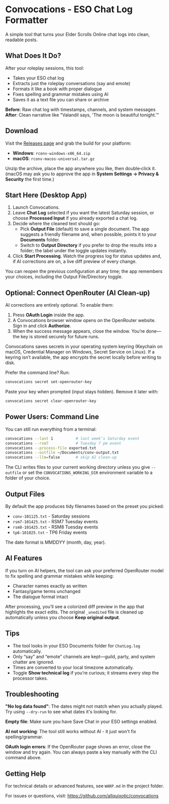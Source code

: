 # Convocations - ESO Chat Log Formatter

A simple tool that turns your Elder Scrolls Online chat logs into clean, readable posts.

## What Does It Do?

After your roleplay sessions, this tool:
- Takes your ESO chat log
- Extracts just the roleplay conversations (say and emote)
- Formats it like a book with proper dialogue
- Fixes spelling and grammar mistakes using AI
- Saves it as a text file you can share or archive

**Before**: Raw chat log with timestamps, channels, and system messages  
**After**: Clean narrative like "Valandil says, 'The moon is beautiful tonight.'"

## Download

Visit the [Releases page](https://github.com/allquixotic/convocations/releases) and grab the build for your platform:

- **Windows**: `rconv-windows-x86_64.zip`
- **macOS**: `rconv-macos-universal.tar.gz`

Unzip the archive, place the app anywhere you like, then double‑click it. (macOS may ask you to approve the app in **System Settings → Privacy & Security** the first time.)

## Start Here (Desktop App)

1. Launch Convocations.  
2. Leave **Chat Log** selected if you want the latest Saturday session, or choose **Processed Input** if you already exported a chat log.  
3. Decide where the cleaned text should go:
   - Pick **Output File** (default) to save a single document. The app suggests a friendly filename and, when possible, points it to your **Documents** folder.
   - Switch to **Output Directory** if you prefer to drop the results into a folder; the label under the toggle updates instantly.
4. Click **Start Processing**. Watch the progress log for status updates and, if AI corrections are on, a live diff preview of every change.

You can reopen the previous configuration at any time; the app remembers your choices, including the Output File/Directory toggle.

## Optional: Connect OpenRouter (AI Clean‑up)

AI corrections are entirely optional. To enable them:

1. Press **OAuth Login** inside the app.  
2. A Convocations browser window opens on the OpenRouter website. Sign in and click **Authorize**.  
3. When the success message appears, close the window. You’re done—the key is stored securely for future runs.

Convocations saves secrets in your operating system keyring (Keychain on macOS, Credential Manager on Windows, Secret Service on Linux). If a keyring isn’t available, the app encrypts the secret locally before writing to disk.  

Prefer the command line? Run:
```bash
convocations secret set-openrouter-key
```
Paste your key when prompted (input stays hidden). Remove it later with:
```bash
convocations secret clear-openrouter-key
```

## Power Users: Command Line

You can still run everything from a terminal:

```bash
convocations --last 1          # last week’s Saturday event
convocations --rsm7            # Tuesday 7 pm event
convocations --process-file exported.txt
convocations --outfile ~/Documents/conv-output.txt
convocations --llm=false       # skip AI clean-up
```

The CLI writes files to your current working directory unless you give `--outfile` or set the `CONVOCATIONS_WORKING_DIR` environment variable to a folder of your choice.

## Output Files

By default the app produces tidy filenames based on the preset you picked:
- `conv-101125.txt` - Saturday sessions
- `rsm7-101425.txt` - RSM7 Tuesday events
- `rsm8-101425.txt` - RSM8 Tuesday events  
- `tp6-101025.txt` - TP6 Friday events

The date format is MMDDYY (month, day, year).

## AI Features

If you turn on AI helpers, the tool can ask your preferred OpenRouter model to fix spelling and grammar mistakes while keeping:
- Character names exactly as written
- Fantasy/game terms unchanged
- The dialogue format intact

After processing, you’ll see a colorized diff preview in the app that highlights the exact edits. The original `_unedited` file is cleaned up automatically unless you choose **Keep original output**.

## Tips

- The tool looks in your ESO Documents folder for `ChatLog.log` automatically.
- Only “say” and “emote” channels are kept—guild, party, and system chatter are ignored.
- Times are converted to your local timezone automatically.
- Toggle **Show technical log** if you’re curious; it streams every step the processor takes.

## Troubleshooting

**"No log data found"**: The dates might not match when you actually played. Try using `--dry-run` to see what dates it's looking for.

**Empty file**: Make sure you have Save Chat in your ESO settings enabled.

**AI not working**: The tool still works without AI - it just won't fix spelling/grammar.

**OAuth login errors**: If the OpenRouter page shows an error, close the window and try again. You can always paste a key manually with the CLI command above.

## Getting Help

For technical details or advanced features, see `WARP.md` in the project folder.

For issues or questions, visit: https://github.com/allquixotic/convocations

